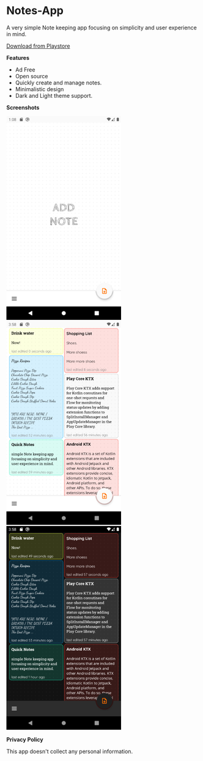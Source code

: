 # Notes-App

A very simple Note keeping app focusing on simplicity and user experience in mind.

[Download from Playstore](https://play.google.com/store/apps/details?id=pzy64.xnotes)

**Features**
- Ad Free
- Open source
- Quickly create and manage notes.
- Minimalistic design
- Dark and Light theme support.

**Screenshots**

 [![](screenshots/1_small.png)]()  [![](screenshots/3_small.png)]() [![](screenshots/4_small.png)]() 

**Privacy Policy**

This app doesn't collect any personal information.